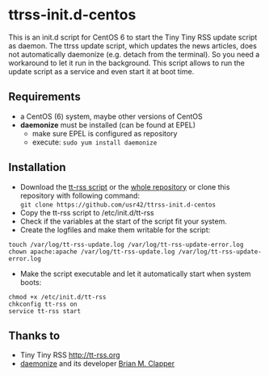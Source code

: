 # ttrss-init.d-centos

This is an init.d script for CentOS 6 to start the Tiny Tiny RSS update script as daemon. The ttrss update script, which updates the news articles, does not automatically daemonize (e.g. detach from the terminal). So you need a workaround to let it run in the background. This script allows to run the update script as a service and even start it at boot time.

Requirements
------------
* a CentOS (6) system, maybe other versions of CentOS
* **daemonize** must be installed (can be found at EPEL)
  * make sure EPEL is configured as repository
  * execute:
`sudo yum install daemonize`

Installation
------------
* Download the [tt-rss script](https://raw.githubusercontent.com/usr42/ttrss-init.d-centos/master/tt-rss) or the [whole repository](https://github.com/usr42/ttrss-init.d-centos/archive/master.zip) or clone this repository with following command:  
`git clone https://github.com/usr42/ttrss-init.d-centos`
* Copy the tt-rss script to /etc/init.d/tt-rss
* Check if the variables at the start of the script fit your system.
* Create the logfiles and make them writable for the script:
```
touch /var/log/tt-rss-update.log /var/log/tt-rss-update-error.log  
chown apache:apache /var/log/tt-rss-update.log /var/log/tt-rss-update-error.log
```
* Make the script executable and let it automatically start when system boots:
```
chmod +x /etc/init.d/tt-rss  
chkconfig tt-rss on  
service tt-rss start
```

Thanks to
---------
* Tiny Tiny RSS http://tt-rss.org
* [daemonize](http://software.clapper.org/daemonize/) and its developer [Brian M. Clapper](https://github.com/bmc/)
